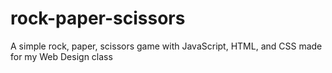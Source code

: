 # rock-paper-scissors
A simple rock, paper, scissors game with JavaScript, HTML, and CSS made for my Web Design class
